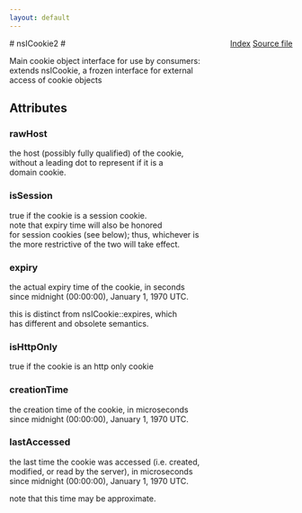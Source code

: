 ```yaml
---
layout: default
---
```

<div class='links' style='float:right'><a href="../index.html">Index</a>
<a href="http://dxr.mozilla.org/mozilla-central/source/netwerk/cookie/nsICookie2.idl">Source file</a>
</div>
# nsICookie2 #
   
Main cookie object interface for use by consumers:  
extends nsICookie, a frozen interface for external  
access of cookie objects  
  

## Attributes ##

### rawHost ###
  
the host (possibly fully qualified) of the cookie,  
without a leading dot to represent if it is a  
domain cookie.  
  

### isSession ###
  
true if the cookie is a session cookie.  
note that expiry time will also be honored  
for session cookies (see below); thus, whichever is  
the more restrictive of the two will take effect.  
  

### expiry ###
  
the actual expiry time of the cookie, in seconds  
since midnight (00:00:00), January 1, 1970 UTC.  
  
this is distinct from nsICookie::expires, which  
has different and obsolete semantics.  
  

### isHttpOnly ###
  
true if the cookie is an http only cookie  
  

### creationTime ###
  
the creation time of the cookie, in microseconds  
since midnight (00:00:00), January 1, 1970 UTC.  
  

### lastAccessed ###
  
the last time the cookie was accessed (i.e. created,  
modified, or read by the server), in microseconds  
since midnight (00:00:00), January 1, 1970 UTC.  
  
note that this time may be approximate.  
  
